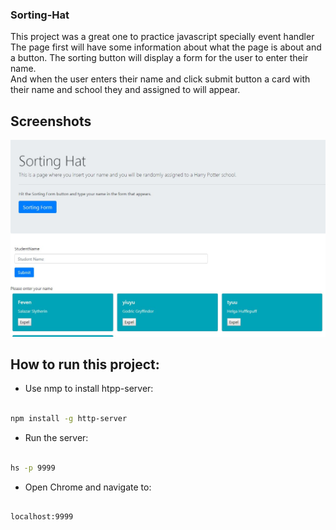 ### Sorting-Hat
This project was a great one to practice javascript specially event handler  
The page first will have some information about what the page is about and a button.
The sorting button will display a form for the user to enter their name.  
And when the user enters their name and click submit button a card with their name and school they and assigned to will appear.  




## Screenshots

![main page](./image/sorting.jpg)


## How to run this project:

* Use nmp to install htpp-server:

```sh

npm install -g http-server

```
* Run the server:

```sh

hs -p 9999

```

* Open Chrome and navigate to:

```

localhost:9999

```
